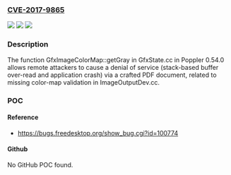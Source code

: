 ### [CVE-2017-9865](https://cve.mitre.org/cgi-bin/cvename.cgi?name=CVE-2017-9865)
![](https://img.shields.io/static/v1?label=Product&message=n%2Fa&color=blue)
![](https://img.shields.io/static/v1?label=Version&message=n%2Fa&color=blue)
![](https://img.shields.io/static/v1?label=Vulnerability&message=n%2Fa&color=brighgreen)

### Description

The function GfxImageColorMap::getGray in GfxState.cc in Poppler 0.54.0 allows remote attackers to cause a denial of service (stack-based buffer over-read and application crash) via a crafted PDF document, related to missing color-map validation in ImageOutputDev.cc.

### POC

#### Reference
- https://bugs.freedesktop.org/show_bug.cgi?id=100774

#### Github
No GitHub POC found.

